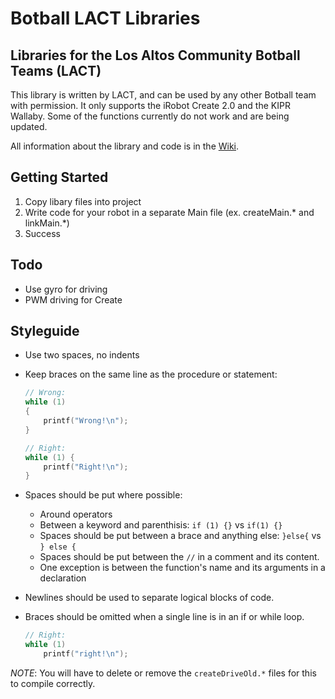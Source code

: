 # Botball LACT Libraries
## Libraries for the Los Altos Community Botball Teams (LACT)

This library is written by LACT, and can be used by any other
Botball team with permission. It only supports the iRobot Create 2.0 and the KIPR
Wallaby. Some of the functions currently do not work and are being updated.

All information about the library and code is in the [Wiki](https://github.com/LACT-Botball-0636/Botball-LACT-Libraries/wiki). 

## Getting Started

1. Copy libary files into project
2. Write code for your robot in a separate Main file (ex. createMain.* and linkMain.*)
3. Success

## Todo

* Use gyro for driving
* PWM driving for Create

## Styleguide

* Use two spaces, no indents
* Keep braces on the same line as the procedure or statement:

	```c
	// Wrong:
	while (1)
	{
		printf("Wrong!\n");
	}

	// Right:
	while (1) {
		printf("Right!\n");
	}
	```

* Spaces should be put where possible:
    
    * Around operators
	* Between a keyword and parenthisis: `if (1) {}` vs `if(1) {}`
	* Spaces should be put between a brace and anything else: `}else{` vs `} else {`
	* Spaces should be put between the `//` in a comment and its content.
    * One exception is between the function's name and its arguments in a declaration

* Newlines should be used to separate logical blocks of code.
* Braces should be omitted when a single line is in an if or while loop.

	```c
	// Right:
	while (1)
		printf("right!\n");
	```

*NOTE*: You will have to delete or remove the `createDriveOld.*` files for this to compile correctly.
